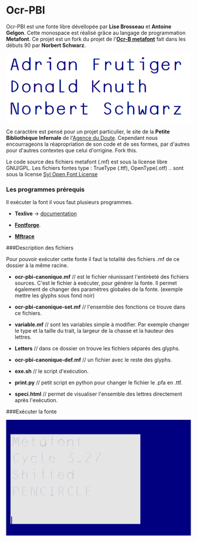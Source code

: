 # Ocr-PBI
Ocr-PBI est une fonte libre dévellopée par **Lise Brosseau** et **Antoine Gelgon**. Cette monospace est réalisé grâce au langage de programmation **Metafont**. Ce projet est un fork du projet de l'[**Ocr-B metafont**](https://www.ctan.org/tex-archive/fonts/ocr-b) fait dans les débuts 90 par **Norbert Schwarz**.

![Specimen](https://github.com/Antoine-Gelgon/Ocr-PBI/blob/master/screenshot/re.png?raw=true)

Ce caractère est pensé pour un projet particulier, le site de la **Petite Bibliothèque Infernale** de l'[Agence du Doute](http://agencedudoute.org/). Cependant nous encourrageons la réapropriation de son code et de ses formes, par d'autres pour d'autres contextes que celui d'orrigine. Fork this.

Le code source des fichiers metafont (.mf) est sous la license libre GNU/GPL.
Les fichiers fontes type : TrueType (.ttf), OpenType(.otf) .. sont sous la license [Syl Open Font License](http://scripts.sil.org/cms/scripts/page.php?site_id=nrsi&id=OFL)

### Les programmes prérequis

Il exécuter la font il vous faut plusieurs programmes.

* **Texlive** -> [documentation](https://github.com/EtienneOz/MetaBlum)

* [**Fontforge**](http://fontforge.github.io/en-US/).

* [**Mftrace**](http://lilypond.org/mftrace/)

###Description des fichiers

Pour pouvoir exécuter cette fonte il faut la totalité des fichiers .mf de ce dossier à la même racine.

- **ocr-pbi-canonique.mf** // est le fichier réunissant l'entirèeté des fichiers sources. C'est le fichier à exécuter, pour générer la fonte. Il permet également de changer des paramètres globales de la fonte. (exemple mettre les glyphs sous fond noir)

- **ocr-pbi-canonique-set.mf** // l'ensemble des fonctions ce trouve dans ce fichiers.

- **variable.mf** // sont les variables simple à modifier. Par exemple changer le type et la taille du trait, la largeur de la chasse et la hauteur des lettres.

- **Letters** // dans ce dossier on trouve les fichiers séparés des glyphs.

- **ocr-pbi-canonique-def.mf** // un fichier avec le reste des glyphs.

- **exe.sh** // le script d'exécution.

- **print.py** // petit script en python pour changer le fichier le .pfa en .ttf.

- **speci.html** // permet de visualiser l'ensemble des lettres directement après l'exécution.

###Exécuter la fonte


![Specimen](https://github.com/Antoine-Gelgon/Ocr-PBI/raw/master/screenshot/anime/2/recadre/anime-2.gif)
